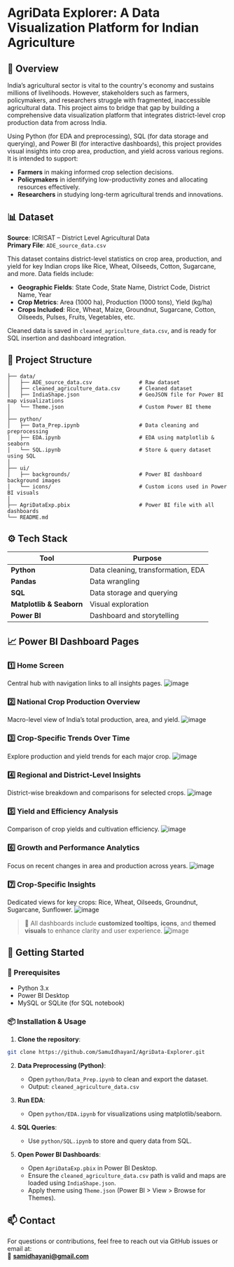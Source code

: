 # AgriData Explorer: A Data Visualization Platform for Indian Agriculture

## 🌾 Overview

India’s agricultural sector is vital to the country's economy and sustains millions of livelihoods. However, stakeholders such as farmers, policymakers, and researchers struggle with fragmented, inaccessible agricultural data. This project aims to bridge that gap by building a comprehensive data visualization platform that integrates district-level crop production data from across India.

Using Python (for EDA and preprocessing), SQL (for data storage and querying), and Power BI (for interactive dashboards), this project provides visual insights into crop area, production, and yield across various regions. It is intended to support:
- **Farmers** in making informed crop selection decisions.
- **Policymakers** in identifying low-productivity zones and allocating resources effectively.
- **Researchers** in studying long-term agricultural trends and innovations.

## 📊 Dataset

**Source**: ICRISAT – District Level Agricultural Data  
**Primary File**: `ADE_source_data.csv`  

This dataset contains district-level statistics on crop area, production, and yield for key Indian crops like Rice, Wheat, Oilseeds, Cotton, Sugarcane, and more. Data fields include:

- **Geographic Fields**: State Code, State Name, District Code, District Name, Year
- **Crop Metrics**: Area (1000 ha), Production (1000 tons), Yield (kg/ha)
- **Crops Included**: Rice, Wheat, Maize, Groundnut, Sugarcane, Cotton, Oilseeds, Pulses, Fruits, Vegetables, etc.

Cleaned data is saved in `cleaned_agriculture_data.csv`, and is ready for SQL insertion and dashboard integration.

## 🧱 Project Structure

```
├── data/
│   ├── ADE_source_data.csv               # Raw dataset
│   ├── cleaned_agriculture_data.csv      # Cleaned dataset
│   ├── IndiaShape.json                   # GeoJSON file for Power BI map visualizations
│   └── Theme.json                        # Custom Power BI theme
│
├── python/
│   ├── Data_Prep.ipynb                   # Data cleaning and preprocessing
│   ├── EDA.ipynb                         # EDA using matplotlib & seaborn
│   └── SQL.ipynb                         # Store & query dataset using SQL
│
├── ui/
│   ├── backgrounds/                      # Power BI dashboard background images
│   └── icons/                            # Custom icons used in Power BI visuals
│
├── AgriDataExp.pbix                      # Power BI file with all dashboards
└── README.md
```

## ⚙️ Tech Stack

| Tool       | Purpose                             |
|------------|-------------------------------------|
| **Python** | Data cleaning, transformation, EDA  |
| **Pandas** | Data wrangling                      |
| **SQL**    | Data storage and querying           |
| **Matplotlib & Seaborn** | Visual exploration      |
| **Power BI**| Dashboard and storytelling          |

## 📈 Power BI Dashboard Pages

### 1️⃣ Home Screen
Central hub with navigation links to all insights pages.
![image](https://github.com/user-attachments/assets/7de7113a-29e6-4e78-8017-5edaeaa4ce31)


### 2️⃣ National Crop Production Overview  
Macro-level view of India’s total production, area, and yield.
![image](https://github.com/user-attachments/assets/b4b31512-13b6-4334-b9a2-d8aa1bd49ab2)


### 3️⃣ Crop-Specific Trends Over Time  
Explore production and yield trends for each major crop.
![image](https://github.com/user-attachments/assets/0fd7603f-5809-4362-97b1-740225739e43)


### 4️⃣ Regional and District-Level Insights  
District-wise breakdown and comparisons for selected crops.
![image](https://github.com/user-attachments/assets/26e2dfed-8731-484e-97d3-a921fe26063e)

### 5️⃣ Yield and Efficiency Analysis  
Comparison of crop yields and cultivation efficiency.
![image](https://github.com/user-attachments/assets/58de4ec8-2d65-4ebc-8df2-acf36ffa3759)

### 6️⃣ Growth and Performance Analytics  
Focus on recent changes in area and production across years.
![image](https://github.com/user-attachments/assets/b5c47339-b66f-4e4a-9cff-2512a5a60546)

### 7️⃣ Crop-Specific Insights  
Dedicated views for key crops: Rice, Wheat, Oilseeds, Groundnut, Sugarcane, Sunflower.
![image](https://github.com/user-attachments/assets/79514348-90fa-4ef9-8eea-fd2fef15aeb6)

> 📌 All dashboards include **customized tooltips**, **icons**, and **themed visuals** to enhance clarity and user experience.
> ![image](https://github.com/user-attachments/assets/84d238e3-c0c6-404e-909f-d87e9a502b91)


## 🚀 Getting Started

### 🔧 Prerequisites
- Python 3.x
- Power BI Desktop
- MySQL or SQLite (for SQL notebook)

### 📦 Installation & Usage

1. **Clone the repository**:
```bash
git clone https://github.com/SamuIdhayanI/AgriData-Explorer.git
```

2. **Data Preprocessing (Python)**:
   - Open `python/Data_Prep.ipynb` to clean and export the dataset.
   - Output: `cleaned_agriculture_data.csv`

3. **Run EDA**:
   - Open `python/EDA.ipynb` for visualizations using matplotlib/seaborn.

4. **SQL Queries**:
   - Use `python/SQL.ipynb` to store and query data from SQL.

5. **Open Power BI Dashboards**:
   - Open `AgriDataExp.pbix` in Power BI Desktop.
   - Ensure the `cleaned_agriculture_data.csv` path is valid and maps are loaded using `IndiaShape.json`.
   - Apply theme using `Theme.json` (Power BI > View > Browse for Themes).

## 📫 Contact

For questions or contributions, feel free to reach out via GitHub issues or email at:  
📧 **samidhayani@gmail.com**
